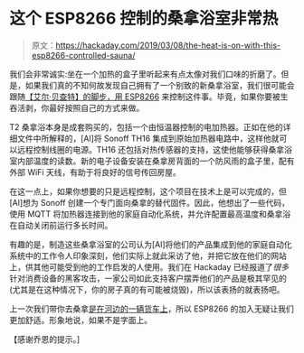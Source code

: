 # 这个 ESP8266 控制的桑拿浴室非常热

> 原文：<https://hackaday.com/2019/03/08/the-heat-is-on-with-this-esp8266-controlled-sauna/>

我们会非常诚实:坐在一个加热的盒子里听起来有点太像对我们口味的折磨了。但是，如果我们真的不知何故发现自己拥有了一个别致的新桑拿浴室，我们很可能会跟随[【艾尔·贝查特】的脚步，用 ESP8266](https://github.com/SwiCago/HarviaWiFi) 来控制这件事。毕竟，如果你要被生吞活剥，你最好按照自己的方式来做。

T2 桑拿浴本身是成套购买的，包括一个由恒温器控制的电加热器。正如在他的详细文件中所解释的，[Al]将 Sonoff TH16 集成到原始加热器电路中，这样他就可以远程控制线圈的电源。TH16 还包括对热传感器的支持，这使他能够获得桑拿浴室内部温度的读数。新的电子设备安装在桑拿房背面的一个防风雨的盒子里，配有外部 WiFi 天线，有助于将良好的信号传回房屋。

在这一点上，如果你想要的只是远程控制，这个项目在技术上是可以完成的，但[Al]想为 Sonoff 创建一个专门面向桑拿的替代固件。因此，他想出了一些代码，使用 MQTT 将加热器连接到他的家庭自动化系统，并允许配置最高温度和桑拿浴在自动关闭前运行多长时间。

有趣的是，制造这些桑拿浴室的公司认为[Al]将他们的产品集成到他的家庭自动化系统中的工作令人印象深刻，他们实际上就此采访了他，并把它放在他们的网站上，供其他可能受到他的工作启发的人使用。我们在 Hackaday 已经报道了*很多*针对消费设备的黑客攻击，一家公司如此支持客户摆弄他们的产品是极其罕见的(尤其是在这种情况下，你的房子真的有可能被烧毁)，所以该表扬的就表扬吧。

上一次我们带你去桑拿[是在河边的一辆货车上](https://hackaday.com/2015/10/28/creepy-van-parked-down-the-street-is-a-nomadic-sauna/)，所以 ESP8266 的加入无疑让我们更加舒适。形象地说，如果不是字面上。

【感谢乔恩的提示。]
